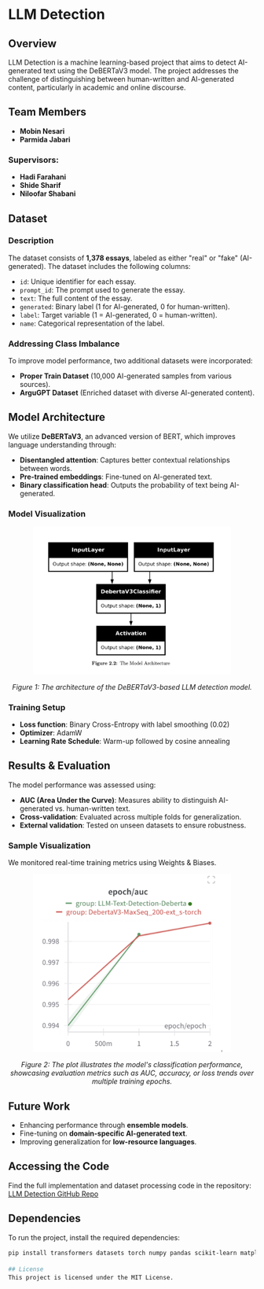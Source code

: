 # LLM Detection

## Overview
LLM Detection is a machine learning-based project that aims to detect AI-generated text using the DeBERTaV3 model. The project addresses the challenge of distinguishing between human-written and AI-generated content, particularly in academic and online discourse.

## Team Members
- **Mobin Nesari**
- **Parmida Jabari**

### Supervisors:
- **Hadi Farahani**
- **Shide Sharif**
- **Niloofar Shabani**

## Dataset
### Description
The dataset consists of **1,378 essays**, labeled as either "real" or "fake" (AI-generated). The dataset includes the following columns:
- `id`: Unique identifier for each essay.
- `prompt_id`: The prompt used to generate the essay.
- `text`: The full content of the essay.
- `generated`: Binary label (1 for AI-generated, 0 for human-written).
- `label`: Target variable (1 = AI-generated, 0 = human-written).
- `name`: Categorical representation of the label.

### Addressing Class Imbalance
To improve model performance, two additional datasets were incorporated:
- **Proper Train Dataset** (10,000 AI-generated samples from various sources).
- **ArguGPT Dataset** (Enriched dataset with diverse AI-generated content).

## Model Architecture
We utilize **DeBERTaV3**, an advanced version of BERT, which improves language understanding through:
- **Disentangled attention**: Captures better contextual relationships between words.
- **Pre-trained embeddings**: Fine-tuned on AI-generated text.
- **Binary classification head**: Outputs the probability of text being AI-generated.

### Model Visualization
<p align="center">
  <img width=80% src="assets/images/model_architecture.png">
</p>
<p align="center"><em>Figure 1: The architecture of the DeBERTaV3-based LLM detection model.</em></p>

### Training Setup
- **Loss function**: Binary Cross-Entropy with label smoothing (0.02)
- **Optimizer**: AdamW
- **Learning Rate Schedule**: Warm-up followed by cosine annealing

## Results & Evaluation
The model performance was assessed using:
- **AUC (Area Under the Curve)**: Measures ability to distinguish AI-generated vs. human-written text.
- **Cross-validation**: Evaluated across multiple folds for generalization.
- **External validation**: Tested on unseen datasets to ensure robustness.

### Sample Visualization
We monitored real-time training metrics using Weights & Biases.

<p align="center">
  <img width=80% src="assets/images/sample_plot.png">
</p>
<p align="center"><em>Figure 2: The plot illustrates the model's classification performance, showcasing evaluation metrics such as AUC, accuracy, or loss trends over multiple training epochs.</em></p>

## Future Work
- Enhancing performance through **ensemble models**.
- Fine-tuning on **domain-specific AI-generated text**.
- Improving generalization for **low-resource languages**.

## Accessing the Code
Find the full implementation and dataset processing code in the repository:
[LLM Detection GitHub Repo](https://github.com/Parmidajabbari/LLM-Detection)

## Dependencies
To run the project, install the required dependencies:
```sh
pip install transformers datasets torch numpy pandas scikit-learn matplotlib wandb

## License
This project is licensed under the MIT License.
